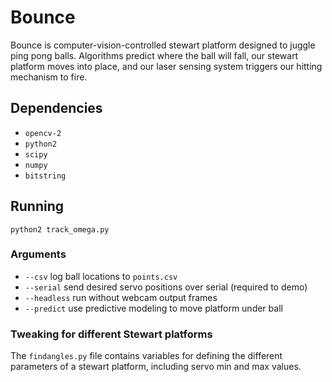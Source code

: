 # Bounce
Bounce is computer-vision-controlled stewart platform designed to juggle ping pong balls. Algorithms predict where the ball will fall, our stewart platform moves into place, and our laser sensing system triggers our hitting mechanism to fire.

## Dependencies
- `opencv-2`
- `python2`
- `scipy`
- `numpy`
- `bitstring`

## Running
``python2 track_omega.py``

### Arguments
- `--csv` log ball locations to `points.csv`
- `--serial` send desired servo positions over serial (required to demo)
- `--headless` run without webcam output frames
- `--predict` use predictive modeling to move platform under ball

### Tweaking for different Stewart platforms
The `findangles.py` file contains variables for defining the different parameters of a stewart platform, including servo min and max values.
